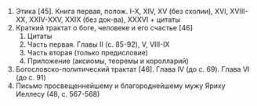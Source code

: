 1. Этика [45]. Книга первая, полож. I-X, XIV, XV (без схолии), XVI, XVIII-XX, XXIV-XXV, XXIX (без док-ва), XXXVI + цитаты
2. Краткий трактат о боге, человеке и его счастье [46]
	1. Цитаты
	2. Часть первая. Главы II (с. 85-92), V, VIII-IX
	3. Часть вторая (только предисловие)
	4. Приложение (аксиомы, теоремы и королларий)
3. Богословско-политический трактат [46]. Глава IV (до с. 69). Глава VI (до с. 91)
4. Письмо просвещеннейшему и благороднейшему мужу Яриху Иеллесу (48, с. 567-568)

